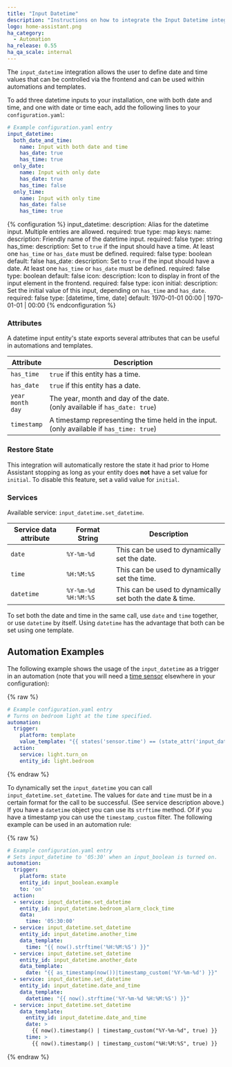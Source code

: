 ```yaml
---
title: "Input Datetime"
description: "Instructions on how to integrate the Input Datetime integration into Home Assistant."
logo: home-assistant.png
ha_category:
  - Automation
ha_release: 0.55
ha_qa_scale: internal
---
```


The `input_datetime` integration allows the user to define date and time values
that can be controlled via the frontend and can be used within automations and
templates.

To add three datetime inputs to your installation,
one with both date and time, and one with date or time each,
add the following lines to your `configuration.yaml`:

```yaml
# Example configuration.yaml entry
input_datetime:
  both_date_and_time:
    name: Input with both date and time
    has_date: true
    has_time: true
  only_date:
    name: Input with only date
    has_date: true
    has_time: false
  only_time:
    name: Input with only time
    has_date: false
    has_time: true
```

{% configuration %}
  input_datetime:
    description: Alias for the datetime input. Multiple entries are allowed.
    required: true
    type: map
    keys:
      name:
        description: Friendly name of the datetime input.
        required: false
        type: string
      has_time:
        description: Set to `true` if the input should have a time. At least one `has_time` or `has_date` must be defined.
        required: false
        type: boolean
        default: false
      has_date:
        description: Set to `true` if the input should have a date. At least one `has_time` or `has_date` must be defined.
        required: false
        type: boolean
        default: false
      icon:
        description: Icon to display in front of the input element in the frontend.
        required: false
        type: icon
      initial:
        description: Set the initial value of this input, depending on `has_time` and `has_date`.
        required: false
        type: [datetime, time, date]
        default: 1970-01-01 00:00 | 1970-01-01 | 00:00
{% endconfiguration %}

### Attributes

A datetime input entity's state exports several attributes that can be useful in
automations and templates.

| Attribute | Description |
| ----- | ----- |
| `has_time` | `true` if this entity has a time.
| `has_date` | `true` if this entity has a date.
| `year`<br>`month`<br>`day` | The year, month and day of the date.<br>(only available if `has_date: true`)
| `timestamp` | A timestamp representing the time held in the input.<br>(only available if `has_time: true`)

### Restore State

This integration will automatically restore the state it had prior to Home
Assistant stopping as long as your entity does **not** have a set value for
`initial`.  To disable this feature, set a valid value for `initial`.

### Services

Available service: `input_datetime.set_datetime`.

Service data attribute | Format String | Description
-|-|-
`date` | `%Y-%m-%d` | This can be used to dynamically set the date.
`time` | `%H:%M:%S` | This can be used to dynamically set the time.
`datetime` | `%Y-%m-%d %H:%M:%S` | This can be used to dynamically set both the date & time.

To set both the date and time in the same call, use `date` and `time` together, or use `datetime` by itself. Using `datetime` has the advantage that both can be set using one template.

## Automation Examples

The following example shows the usage of the `input_datetime` as a trigger in an
automation (note that you will need a
[time sensor](/integrations/time_date) elsewhere in your configuration):

{% raw %}
```yaml
# Example configuration.yaml entry
# Turns on bedroom light at the time specified.
automation:
  trigger:
    platform: template
    value_template: "{{ states('sensor.time') == (state_attr('input_datetime.bedroom_alarm_clock_time', 'timestamp') | int | timestamp_custom('%H:%M', True)) }}"
  action:
    service: light.turn_on
    entity_id: light.bedroom
```
{% endraw %}

To dynamically set the `input_datetime` you can call
`input_datetime.set_datetime`. The values for `date` and `time` must be in a certain format for the call to be successful. (See service description above.)
If you have a `datetime` object you can use its `strftime` method. Of if you have a timestamp you can use the `timestamp_custom` filter.
The following example can be used in an automation rule:

{% raw %}
```yaml
# Example configuration.yaml entry
# Sets input_datetime to '05:30' when an input_boolean is turned on.
automation:
  trigger:
    platform: state
    entity_id: input_boolean.example
    to: 'on'
  action:
  - service: input_datetime.set_datetime
    entity_id: input_datetime.bedroom_alarm_clock_time
    data:
      time: '05:30:00'
  - service: input_datetime.set_datetime
    entity_id: input_datetime.another_time
    data_template:
      time: "{{ now().strftime('%H:%M:%S') }}"
  - service: input_datetime.set_datetime
    entity_id: input_datetime.another_date
    data_template:
      date: "{{ as_timestamp(now())|timestamp_custom('%Y-%m-%d') }}"
  - service: input_datetime.set_datetime
    entity_id: input_datetime.date_and_time
    data_template:
      datetime: "{{ now().strftime('%Y-%m-%d %H:%M:%S') }}"
  - service: input_datetime.set_datetime
    data_template:
      entity_id: input_datetime.date_and_time
      date: >
        {{ now().timestamp() | timestamp_custom("%Y-%m-%d", true) }}
      time: >
        {{ now().timestamp() | timestamp_custom("%H:%M:%S", true) }}
```
{% endraw %}
